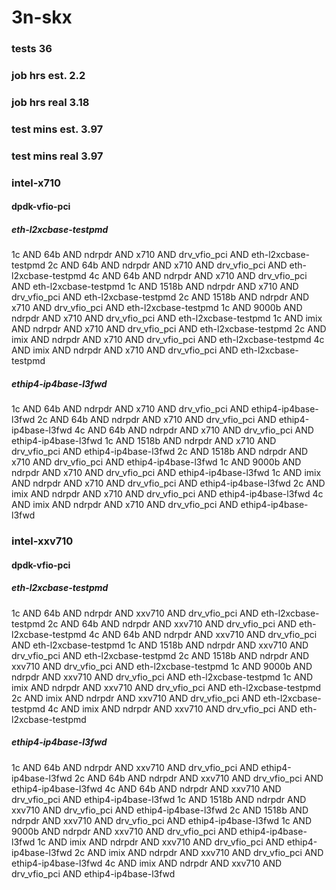 # 3n-skx
### tests 36
### job hrs est. 2.2
### job hrs real 3.18
### test mins est. 3.97
### test mins real 3.97
### intel-x710
#### dpdk-vfio-pci
##### eth-l2xcbase-testpmd
1c AND 64b AND ndrpdr AND x710 AND drv_vfio_pci AND eth-l2xcbase-testpmd
2c AND 64b AND ndrpdr AND x710 AND drv_vfio_pci AND eth-l2xcbase-testpmd
4c AND 64b AND ndrpdr AND x710 AND drv_vfio_pci AND eth-l2xcbase-testpmd
1c AND 1518b AND ndrpdr AND x710 AND drv_vfio_pci AND eth-l2xcbase-testpmd
2c AND 1518b AND ndrpdr AND x710 AND drv_vfio_pci AND eth-l2xcbase-testpmd
1c AND 9000b AND ndrpdr AND x710 AND drv_vfio_pci AND eth-l2xcbase-testpmd
1c AND imix AND ndrpdr AND x710 AND drv_vfio_pci AND eth-l2xcbase-testpmd
2c AND imix AND ndrpdr AND x710 AND drv_vfio_pci AND eth-l2xcbase-testpmd
4c AND imix AND ndrpdr AND x710 AND drv_vfio_pci AND eth-l2xcbase-testpmd
##### ethip4-ip4base-l3fwd
1c AND 64b AND ndrpdr AND x710 AND drv_vfio_pci AND ethip4-ip4base-l3fwd
2c AND 64b AND ndrpdr AND x710 AND drv_vfio_pci AND ethip4-ip4base-l3fwd
4c AND 64b AND ndrpdr AND x710 AND drv_vfio_pci AND ethip4-ip4base-l3fwd
1c AND 1518b AND ndrpdr AND x710 AND drv_vfio_pci AND ethip4-ip4base-l3fwd
2c AND 1518b AND ndrpdr AND x710 AND drv_vfio_pci AND ethip4-ip4base-l3fwd
1c AND 9000b AND ndrpdr AND x710 AND drv_vfio_pci AND ethip4-ip4base-l3fwd
1c AND imix AND ndrpdr AND x710 AND drv_vfio_pci AND ethip4-ip4base-l3fwd
2c AND imix AND ndrpdr AND x710 AND drv_vfio_pci AND ethip4-ip4base-l3fwd
4c AND imix AND ndrpdr AND x710 AND drv_vfio_pci AND ethip4-ip4base-l3fwd
### intel-xxv710
#### dpdk-vfio-pci
##### eth-l2xcbase-testpmd
1c AND 64b AND ndrpdr AND xxv710 AND drv_vfio_pci AND eth-l2xcbase-testpmd
2c AND 64b AND ndrpdr AND xxv710 AND drv_vfio_pci AND eth-l2xcbase-testpmd
4c AND 64b AND ndrpdr AND xxv710 AND drv_vfio_pci AND eth-l2xcbase-testpmd
1c AND 1518b AND ndrpdr AND xxv710 AND drv_vfio_pci AND eth-l2xcbase-testpmd
2c AND 1518b AND ndrpdr AND xxv710 AND drv_vfio_pci AND eth-l2xcbase-testpmd
1c AND 9000b AND ndrpdr AND xxv710 AND drv_vfio_pci AND eth-l2xcbase-testpmd
1c AND imix AND ndrpdr AND xxv710 AND drv_vfio_pci AND eth-l2xcbase-testpmd
2c AND imix AND ndrpdr AND xxv710 AND drv_vfio_pci AND eth-l2xcbase-testpmd
4c AND imix AND ndrpdr AND xxv710 AND drv_vfio_pci AND eth-l2xcbase-testpmd
##### ethip4-ip4base-l3fwd
1c AND 64b AND ndrpdr AND xxv710 AND drv_vfio_pci AND ethip4-ip4base-l3fwd
2c AND 64b AND ndrpdr AND xxv710 AND drv_vfio_pci AND ethip4-ip4base-l3fwd
4c AND 64b AND ndrpdr AND xxv710 AND drv_vfio_pci AND ethip4-ip4base-l3fwd
1c AND 1518b AND ndrpdr AND xxv710 AND drv_vfio_pci AND ethip4-ip4base-l3fwd
2c AND 1518b AND ndrpdr AND xxv710 AND drv_vfio_pci AND ethip4-ip4base-l3fwd
1c AND 9000b AND ndrpdr AND xxv710 AND drv_vfio_pci AND ethip4-ip4base-l3fwd
1c AND imix AND ndrpdr AND xxv710 AND drv_vfio_pci AND ethip4-ip4base-l3fwd
2c AND imix AND ndrpdr AND xxv710 AND drv_vfio_pci AND ethip4-ip4base-l3fwd
4c AND imix AND ndrpdr AND xxv710 AND drv_vfio_pci AND ethip4-ip4base-l3fwd
